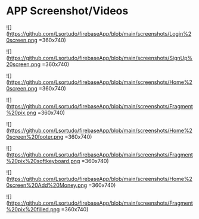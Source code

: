 
# APP Screenshot/Videos

![](https://github.com/Lsortudo/firebaseApp/blob/main/screenshots/Login%20screen.png =360x740)

![](https://github.com/Lsortudo/firebaseApp/blob/main/screenshots/SignUp%20screen.png =360x740) <br>

![](https://github.com/Lsortudo/firebaseApp/blob/main/screenshots/Home%20screen.png =360x740)

![](https://github.com/Lsortudo/firebaseApp/blob/main/screenshots/Fragment%20pix.png =360x740) <br>

![](https://github.com/Lsortudo/firebaseApp/blob/main/screenshots/Home%20screen%20footer.png =360x740)

![](https://github.com/Lsortudo/firebaseApp/blob/main/screenshots/Fragment%20pix%20softkeyboard.png =360x740) <br>

![](https://github.com/Lsortudo/firebaseApp/blob/main/screenshots/Home%20screen%20Add%20Money.png =360x740)

![](https://github.com/Lsortudo/firebaseApp/blob/main/screenshots/Fragment%20pix%20filled.png =360x740) <br>
